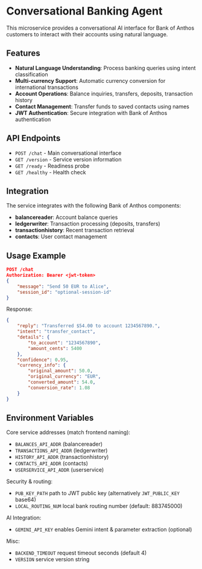 # Conversational Banking Agent

This microservice provides a conversational AI interface for Bank of Anthos customers to interact with their accounts using natural language.

## Features

- **Natural Language Understanding**: Process banking queries using intent classification
- **Multi-currency Support**: Automatic currency conversion for international transactions  
- **Account Operations**: Balance inquiries, transfers, deposits, transaction history
- **Contact Management**: Transfer funds to saved contacts using names
- **JWT Authentication**: Secure integration with Bank of Anthos authentication

## API Endpoints

- `POST /chat` - Main conversational interface
- `GET /version` - Service version information
- `GET /ready` - Readiness probe
- `GET /healthy` - Health check

## Integration

The service integrates with the following Bank of Anthos components:
- **balancereader**: Account balance queries
- **ledgerwriter**: Transaction processing (deposits, transfers)
- **transactionhistory**: Recent transaction retrieval
- **contacts**: User contact management

## Usage Example

```json
POST /chat
Authorization: Bearer <jwt-token>
{
    "message": "Send 50 EUR to Alice",
    "session_id": "optional-session-id"
}
```

Response:
```json
{
    "reply": "Transferred $54.00 to account 1234567890.",
    "intent": "transfer_contact",
    "details": {
        "to_account": "1234567890",
        "amount_cents": 5400
    },
    "confidence": 0.95,
    "currency_info": {
        "original_amount": 50.0,
        "original_currency": "EUR",
        "converted_amount": 54.0,
        "conversion_rate": 1.08
    }
}
```

## Environment Variables

Core service addresses (match frontend naming):
- `BALANCES_API_ADDR` (balancereader)
- `TRANSACTIONS_API_ADDR` (ledgerwriter)
- `HISTORY_API_ADDR` (transactionhistory)
- `CONTACTS_API_ADDR` (contacts)
- `USERSERVICE_API_ADDR` (userservice)

Security & routing:
- `PUB_KEY_PATH` path to JWT public key (alternatively `JWT_PUBLIC_KEY` base64)
- `LOCAL_ROUTING_NUM` local bank routing number (default: 883745000)

AI Integration:
- `GEMINI_API_KEY` enables Gemini intent & parameter extraction (optional)

Misc:
- `BACKEND_TIMEOUT` request timeout seconds (default 4)
- `VERSION` service version string
